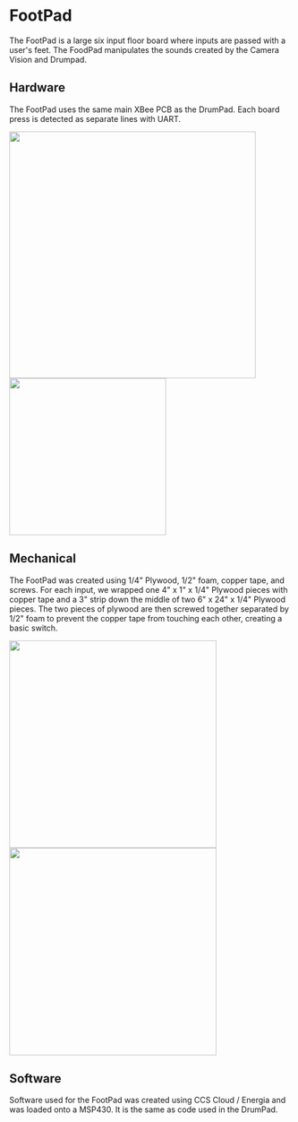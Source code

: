 # FootPad  
The FootPad is a large six input floor board where inputs are passed with a user's feet. The FoodPad manipulates the sounds created by the Camera Vision and Drumpad.

## Hardware
The FootPad uses the same main XBee PCB as the DrumPad. Each board press is detected as separate lines with UART.  

<img src="https://github.com/neilkatahira/EE-Emerge-2020-Loopmaster/blob/master/pictures/footpad.png?raw=true" width="440">  <img src="https://github.com/neilkatahira/EE-Emerge-2020-Loopmaster/blob/master/pictures/drumkeypcb.png?raw=true" width="280"> 

## Mechanical  
The FootPad was created using 1/4" Plywood, 1/2" foam, copper tape, and screws. For each input, we wrapped one 4" x 1" x 1/4" Plywood pieces with copper tape and a 3" strip down the middle of two 6" x 24" x 1/4" Plywood pieces. The two pieces of plywood are then screwed together separated by 1/2" foam to prevent the copper tape from touching each other, creating a basic switch.

<img src="https://github.com/neilkatahira/EE-Emerge-2020-Loopmaster/blob/master/pictures/key1.png?raw=true" width="370"><img src="https://github.com/neilkatahira/EE-Emerge-2020-Loopmaster/blob/master/pictures/key2.png?raw=true" width="370"> 

## Software  
Software used for the FootPad was created using CCS Cloud / Energia and was loaded onto a MSP430.  It is the same as code used in the DrumPad.
